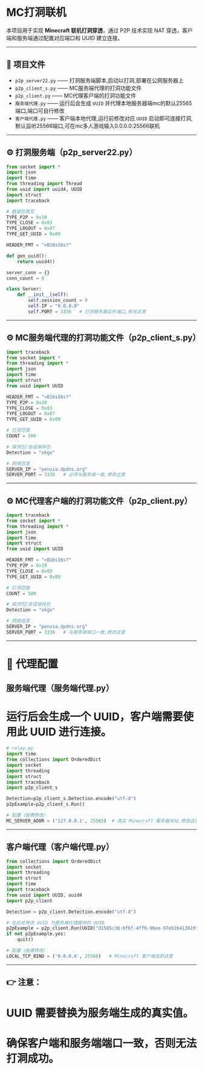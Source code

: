 # MC打洞联机

本项目用于实现 **Minecraft 联机打洞穿透**，通过 P2P 技术实现 NAT 穿透，客户端和服务端通过配置对应端口和 UUID 建立连接。

---

## 📂 项目文件

- `p2p_server22.py` —— 打洞服务端脚本,启动以打洞,部署在公网服务器上  
- `p2p_client_s.py` —— MC服务端代理的打洞功能文件  
- `p2p_client.py` —— MC代理客户端的打洞功能文件  
- `服务端代理.py` —— 运行后会生成 `UUID` 并代理本地服务器端mc的默认25565端口,端口可自行修改
- `客户端代理.py`  —— 客户端本地代理,运行前修改对应 `UUID` 启动即可连接打洞,默认监听25566端口,可在mc多人游戏输入0.0.0.0:25566联机

---

## ⚙️ 打洞服务端（p2p_server22.py）

```python
from socket import *
import json
import time
from threading import Thread
from uuid import uuid4, UUID
import struct
import traceback

# 数据包类型
TYPE_P2P = 0x10
TYPE_CLOSE = 0x03
TYPE_LOGOUT = 0x07
TYPE_GET_UUID = 0x09

HEADER_FMT = ">B16s16s?"

def gen_uuid():
    return uuid4()

server_conn = {}
conn_count = 0

class Server:
    def __init__(self):
        self.session_count = 0
        self.IP = "0.0.0.0"
        self.PORT = 3336   # 打洞服务器监听端口,修改这里
```

---

## ⚙️ MC服务端代理的打洞功能文件（p2p_client_s.py）

```python
import traceback
from socket import *
from threading import *
import json
import time
import struct
from uuid import UUID

HEADER_FMT = ">B16s16s?"
TYPE_P2P = 0x10
TYPE_CLOSE = 0x03
TYPE_LOGOUT = 0x07
TYPE_GET_UUID = 0x09

# 打洞范围
COUNT = 500

# 探测包/会话保持包
Detection = "okgo"

# 网络信息
SERVER_IP = "penxia.dpdns.org"
SERVER_PORT = 3336   # 必须与服务端一致,修改这里
```

---

##  ⚙️ MC代理客户端的打洞功能文件（p2p_client.py）

```python
import traceback
from socket import *
from threading import *
import json
import time
import struct
from uuid import UUID

HEADER_FMT = ">B16s16s?"
TYPE_P2P = 0x10
TYPE_CLOSE = 0x03
TYPE_GET_UUID = 0x09

# 打洞范围
COUNT = 500

# 探测包/会话保持包
Detection = "okgo"

# 网络信息
SERVER_IP = "penxia.dpdns.org"
SERVER_PORT = 3336   # 与服务端端口一致,修改这里

```

---

# 🔑 代理配置
## 服务端代理（服务端代理.py）
# 运行后会生成一个 UUID，客户端需要使用此 UUID 进行连接。

```python
# relay.py
import time
from collections import OrderedDict
import socket
import threading
import struct
import traceback
import p2p_client_s

Detection=p2p_client_s.Detection.encode("utf-8")
p2pExample=p2p_client_s.Run()

# 配置（按需修改）
MC_SERVER_ADDR = ('127.0.0.1', 25565)  # 真实 Minecraft 服务器地址,修改这里代理不同服务器端口
```

---



## 客户端代理（客户端代理.py）

```python
from collections import OrderedDict
import socket
import threading
import struct
import time
import traceback
from uuid import UUID, uuid4
import p2p_client

Detection = p2p_client.Detection.encode("utf-8")

# 在此处修改 UUID 为服务端代理提供的 UUID
p2pExample = p2p_client.Run(UUID("d1585c38-8f6f-4ff6-96ee-97eb3b413619")) #修改这里
if not p2pExample.yes:
    quit()

# 配置（按需修改）
LOCAL_TCP_BIND = ('0.0.0.0', 25566)   # Minecraft 客户端连到这里

```

---

## 👉 注意：

# UUID 需要替换为服务端生成的真实值。

# 确保客户端和服务端端口一致，否则无法打洞成功。
